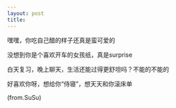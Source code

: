 ```yaml
---
layout: post
title: 
---
```


嘿嘿，你吃自己醋的样子还真是蛮可爱的


没想到你是个喜欢开车的女孩纸，真是surprise


白天复习，晚上聊天，生活还能过得更舒坦吗？不能的不能的


好喜欢你呀，想给你“侍寝”，想天天和你滚床单


(from.SuSu)

